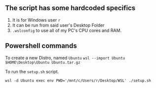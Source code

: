 ## The script has some hardcoded specifics
1. It is for Windows user `r` 
2. It can be run from said user's Desktop Folder
3. `.wslconfig` to use all of my PC's CPU cores and RAM.


## Powershell commands
To create a new Distro, named `Ubuntu`
`wsl --import Ubuntu $HOME\Desktop\Ubuntu Ubuntu.tar.gz`

To run the `setup.sh` script.

`wsl -d Ubuntu exec env PWD='/mnt/c/Users/r/Desktop/WSL' ./setup.sh`
